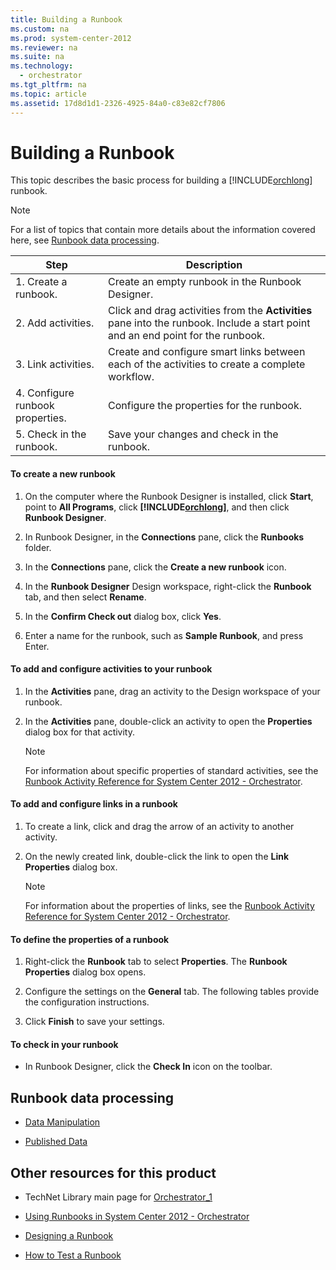 ```yaml
---
title: Building a Runbook
ms.custom: na
ms.prod: system-center-2012
ms.reviewer: na
ms.suite: na
ms.technology: 
  - orchestrator
ms.tgt_pltfrm: na
ms.topic: article
ms.assetid: 17d8d1d1-2326-4925-84a0-c83e82cf7806
---
```

# Building a Runbook
This topic describes the basic process for building a [!INCLUDE[orchlong](./Token/orchlong_md.md)] runbook.

> [!NOTE]
> For a list of topics that contain more details about the information covered here, see [Runbook data processing](./Building-a-Runbook.md#BMK_Runbookdataprocessing).

|Step|Description|
|--------|---------------|
|1. Create a runbook.|Create an empty runbook in the Runbook Designer.|
|2. Add activities.|Click and drag activities from the **Activities** pane into the runbook. Include a start point and an end point for the runbook.|
|3. Link activities.|Create and configure smart links between each of the activities to create a complete workflow.|
|4. Configure runbook properties.|Configure the properties for the runbook.|
|5. Check in the runbook.|Save your changes and check in the runbook.|

#### To create a new runbook

1.  On the computer where the Runbook Designer is installed, click **Start**, point to **All Programs**, click **[!INCLUDE[orchlong](./Token/orchlong_md.md)]**, and then click **Runbook Designer**.

2.  In Runbook Designer, in the **Connections** pane, click the **Runbooks** folder.

3.  In the **Connections** pane, click the **Create a new runbook** icon.

4.  In the **Runbook Designer** Design workspace, right\-click the **Runbook** tab, and then select **Rename**.

5.  In the **Confirm Check out** dialog box, click **Yes**.

6.  Enter a name for the runbook, such as **Sample Runbook**, and press Enter.

#### To add and configure activities to your runbook

1.  In the **Activities** pane, drag an activity to the Design workspace of your runbook.

2.  In the **Activities** pane, double\-click an activity to open the **Properties** dialog box for that activity.

    > [!NOTE]
    > For information about specific properties of standard activities, see the [Runbook Activity Reference for System Center 2012 - Orchestrator](./Runbook-Activity-Reference-for-System-Center-2012---Orchestrator.md).

#### To add and configure links in a runbook

1.  To create a link, click and drag the arrow of an activity to another activity.

2.  On the newly created link, double\-click the link to open the **Link Properties** dialog box.

    > [!NOTE]
    > For information about the properties of links, see the [Runbook Activity Reference for System Center 2012 - Orchestrator](./Runbook-Activity-Reference-for-System-Center-2012---Orchestrator.md).

#### To define the properties of a runbook

1.  Right\-click the **Runbook** tab to select **Properties**. The **Runbook Properties** dialog box opens.

2.  Configure the settings on the **General** tab. The following tables provide the configuration instructions.

3.  Click **Finish** to save your settings.

#### To check in your runbook

-   In Runbook Designer, click the **Check In** icon on the toolbar.

## <a name="BMK_Runbookdataprocessing"></a>Runbook data processing

-   [Data Manipulation](./Data-Manipulation.md)

-   [Published Data](./Published-Data.md)

## Other resources for this product

-   TechNet Library main page for [Orchestrator_1](./Orchestrator_1.md)

-   [Using Runbooks in System Center 2012 - Orchestrator](./Using-Runbooks-in-System-Center-2012---Orchestrator.md)

-   [Designing a Runbook](./Designing-a-Runbook.md)

-   [How to Test a Runbook](./How-to-Test-a-Runbook.md)


